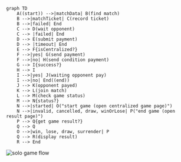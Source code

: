 ```mermaid
graph TD
    A((start)) -->|matchData| B(find match)
    B -->|matchTicket| C(record ticket)
    B -->|failed| End
    C --> D(wait opponent)
    C --> |failed| End
    D --> E(submit payment)
    D --> |timeout| End
    E --> F{isCentralized?}
    F -->|yes| G(send payment)
    F -->|no| H(send condition payment)
    G --> I{success?}
    H --> I
    I -->|yes| J(waiting opponent pay)
    I -->|no| End((end))
    J --> K(opponent payed)
    K --> L(join match)
    L --> M(check game status)
    M --> N{status?}
    N -->|started| O("start game (open centralized game page)")
    N -->|invalid, cancelled, draw, winOrLose| P("end game (open result page)")
    P --> Q{get game result?}
    Q --> Q
    O -->|win, lose, draw, surrender| P
    Q --> R(display result)
    R --> End
```

![solo game flow](https://mermaidjs.github.io/mermaid-live-editor/#/view/eyJjb2RlIjoiZ3JhcGggVERcbiAgICBBKChzdGFydCkpIC0tPnxtYXRjaERhdGF8IEIoZmluZCBtYXRjaClcbiAgICBCIC0tPnxtYXRjaFRpY2tldHwgQyhyZWNvcmQgdGlja2V0KVxuICAgIEIgLS0-fGZhaWxlZHwgRW5kXG4gICAgQyAtLT4gRCh3YWl0IG9wcG9uZW50KVxuICAgIEMgLS0-IHxmYWlsZWR8IEVuZFxuICAgIEQgLS0-IEUoc3VibWl0IHBheW1lbnQpXG4gICAgRCAtLT4gfHRpbWVvdXR8IEVuZFxuICAgIEUgLS0-IEZ7aXNDZW50cmFsaXplZD99XG4gICAgRiAtLT58eWVzfCBHKHNlbmQgcGF5bWVudClcbiAgICBGIC0tPnxub3wgSChzZW5kIGNvbmRpdGlvbiBwYXltZW50KVxuICAgIEcgLS0-IEl7c3VjY2Vzcz99XG4gICAgSCAtLT4gSVxuICAgIEkgLS0-fHllc3wgSih3YWl0aW5nIG9wcG9uZW50IHBheSlcbiAgICBJIC0tPnxub3wgRW5kKChlbmQpKVxuICAgIEogLS0-IEsob3Bwb25lbnQgcGF5ZWQpXG4gICAgSyAtLT4gTChqb2luIG1hdGNoKVxuICAgIEwgLS0-IE0oY2hlY2sgZ2FtZSBzdGF0dXMpXG4gICAgTSAtLT4gTntzdGF0dXM_fVxuICAgIE4gLS0-fHN0YXJ0ZWR8IE8oXCJzdGFydCBnYW1lIChvcGVuIGNlbnRyYWxpemVkIGdhbWUgcGFnZSlcIilcbiAgICBOIC0tPnxpbnZhbGlkLCBjYW5jZWxsZWQsIGRyYXcsIHdpbk9yTG9zZXwgUChcImVuZCBnYW1lIChvcGVuIHJlc3VsdCBwYWdlKVwiKVxuICAgIFAgLS0-IFF7Z2V0IGdhbWUgcmVzdWx0P31cbiAgICBRIC0tPiBRXG4gICAgTyAtLT58d2luLCBsb3NlLCBkcmF3LCBzdXJyZW5kZXJ8IFBcbiAgICBRIC0tPiBSKGRpc3BsYXkgcmVzdWx0KVxuICAgIFIgLS0-IEVuZCIsIm1lcm1haWQiOnsidGhlbWUiOiJkZWZhdWx0In19?sanitize=true)

<!--stackedit_data:
eyJoaXN0b3J5IjpbMTg5OTI4NzMwNiwtODc3MDE2NTI0LDUxMD
I5MTMwMiwtODU1NjcxNTQ3LDMyMjE5MjQ4NywtMjA4ODc0NjYx
MiwtMTYwMjQ0MTAzLDkzNzI4OTcsLTEzNjc4MzIzMTUsNzc3Mz
I1NjMxLDYzNzAyNjk2NywxODM1NDE2MjMzLC04NzE2MTkwMzZd
fQ==
-->